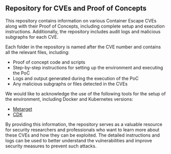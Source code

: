 ## Repository for CVEs and Proof of Concepts

This repository contains information on various Container Escape CVEs along with their Proof of Concepts, including complete setup and execution instructions. Additionally, the repository includes audit logs and malicious subgraphs for each CVE.

Each folder in the repository is named after the CVE number and contains all the relevant files, including:

- Proof of concept code and scripts
- Step-by-step instructions for setting up the environment and executing the PoC
- Logs and output generated during the execution of the PoC
- Any malicious subgraphs or files detected in the CVEs

We would like to acknowledge the use of the following tools for the setup of the environment, including Docker and Kubernetes versions:
- [Metarget](https://github.com/Metarget/metarget.git)
- [CDK](https://github.com/cdk-team/CDK)

By providing this information, the repository serves as a valuable resource for security researchers and professionals who want to learn more about these CVEs and how they can be exploited. The detailed instructions and logs can be used to better understand the vulnerabilities and improve security measures to prevent such attacks.

